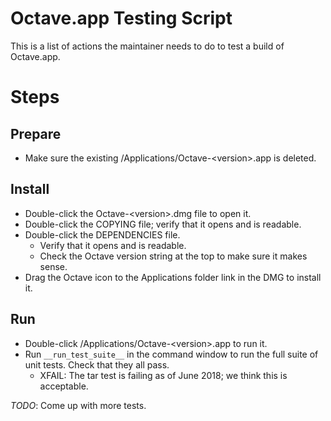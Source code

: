 Octave.app Testing Script
=========================

This is a list of actions the maintainer needs to do to test a build of Octave.app.

# Steps

## Prepare

* Make sure the existing /Applications/Octave-&lt;version>.app is deleted.

## Install

* Double-click the Octave-&lt;version>.dmg file to open it.
* Double-click the COPYING file; verify that it opens and is readable.
* Double-click the DEPENDENCIES file.
  * Verify that it opens and is readable.
  * Check the Octave version string at the top to make sure it makes sense.
* Drag the Octave icon to the Applications folder link in the DMG to install it.

## Run

* Double-click /Applications/Octave-&lt;version>.app to run it.
* Run `__run_test_suite__` in the command window to run the full suite of unit tests. Check that they all pass.
  * XFAIL: The tar test is failing as of June 2018; we think this is acceptable.


*TODO*: Come up with more tests.
